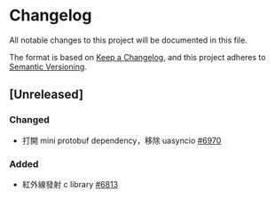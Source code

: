 # Changelog

All notable changes to this project will be documented in this file.

The format is based on [Keep a Changelog](https://keepachangelog.com/en/1.0.0/), and this project adheres to [Semantic Versioning](https://semver.org/spec/v2.0.0.html).

## [Unreleased]

### Changed

- 打開 mini protobuf dependency，移除 uasyncio  [#6970](https://redmine.kingkit.codes/issues/6970)

### Added

- 紅外線發射 c library [#6813](https://redmine.kingkit.codes/issues/6813)